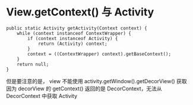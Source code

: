 # View.getContext() 与 Activity

    public static Activity getActivity(Context context) {
        while (context instanceof ContextWrapper) {
            if (context instanceof Activity) {
                return (Activity) context;
            }
            context = ((ContextWrapper) context).getBaseContext();
        }
        return null;
    }
    
但是要注意的是， view 不能使用 activity.getWindow().getDecorView() 获取  
因为 decorView 的 getContext() 返回的是 DecorContext，无法从 DecorContext 中获取 Activity